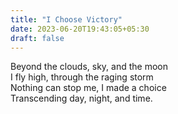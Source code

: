 ```yaml
---
title: "I Choose Victory"
date: 2023-06-20T19:43:05+05:30
draft: false
---
```


Beyond the clouds, sky, and the moon <br />
I fly high, through the raging storm <br />
Nothing can stop me, I made a choice <br />
Transcending day, night, and time. <br />
